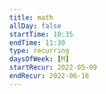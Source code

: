 ```yaml
---
title: math
allDay: false
startTime: 10:35
endTime: 11:30
type: recurring
daysOfWeek: [M]
startRecur: 2022-05-09
endRecur: 2022-06-16
---
```

